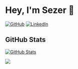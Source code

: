 # Hey, I'm Sezer 👋

[![GitHub](https://img.shields.io/badge/GitHub-sezeristif-black)](https://github.com/sezeristif)
[![LinkedIn](https://img.shields.io/badge/LinkedIn-sezeristif-blue)](https://www.linkedin.com/in/sezer-istif/)

## GitHub Stats

[![GitHub Stats](https://github-readme-stats.vercel.app/api?username=sezeristif&&show_icons=true)](https://github.com/sezeristif)

![](https://github-readme-stats.vercel.app/api/top-langs/?username=sezeristif&layout=compact)
